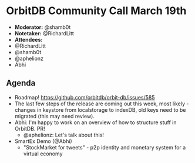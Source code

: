 # OrbitDB Community Call March 19th

- **Moderator:** @shamb0t
- **Notetaker:** @RichardLitt
- **Attendees:**
- @RichardLitt
- @shamb0t
- @aphelionz
- Abhi

## Agenda
- Roadmap! https://github.com/orbitdb/orbit-db/issues/585
- The last few steps of the release are coming out this week, most likely - changes in keystore from localstorage to indexDB, old keys need to be migrated (this may need review).
- Abhi: I'm happy to work on an overview of how to structure stuff in OrbitDB. PR!
    - @aphelionz: Let's talk about this!
- SmartEx Demo (@Abhi)
    - "StockMarket for tweets" - p2p identity and monetary system for a virtual economy

